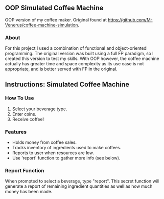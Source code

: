 ## OOP Simulated Coffee Machine
OOP version of my coffee maker. Original found at https://github.com/M-Venerus/coffee-machine-simulation.

### About
For this project I used a combination of functional and object-oriented programming. The original version was built using a full FP paradigm, so I created this version to test my skills. With OOP however, the coffee machine actually has greater time and space complexity as its use case is not appropriate, and is better served with FP in the original.


## Instructions: Simulated Coffee Machine

### How To Use
1. Select your beverage type.
2. Enter coins.
3. Receive coffee!

### Features
- Holds money from coffee sales.
- Tracks inventory of ingredients used to make coffees.
- Reports to user when resources are low.
- Use 'report' function to gather more info (see below).

### Report Function
When prompted to select a beverage, type "report".
This secret function will generate a report of remaining ingredient quantities
as well as how much money has been made.